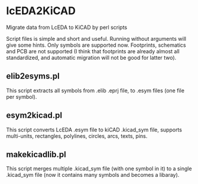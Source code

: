 # lcEDA2KiCAD
Migrate data from LcEDA to KiCAD by perl scripts

Script files is simple and short and useful. 
Running without arguments will give some hints.
Only symbols are supported now. Footprints, schematics and PCB are not supported (I think that footprints are already almost all standardized, and automatic migration will not be good for latter two). 

## elib2esyms.pl
This script extracts all symbols from .elib .eprj file, to .esym files (one file per symbol).

## esym2kicad.pl
This script converts LcEDA .esym file to kiCAD .kicad_sym file, supports multi-units, rectangles, polylines, circles, arcs, texts, pins.

## makekicadlib.pl
This script merges multiple .kicad_sym file (with one symbol in it) to a single .kicad_sym file (now it contains many symbols and becomes a libaray).


